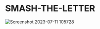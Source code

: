 # SMASH-THE-LETTER
![Screenshot 2023-07-11 105728](https://github.com/Narayan-Thakare/SMASH-THE-LETTER/assets/113063658/adbe89fe-fe44-4017-924b-7b508c4f1c32)

